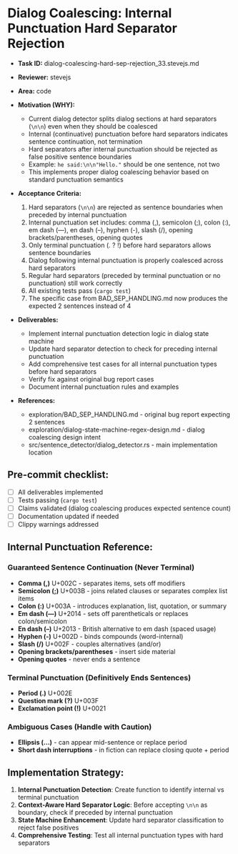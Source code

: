 # Dialog Coalescing: Internal Punctuation Hard Separator Rejection

* **Task ID:** dialog-coalescing-hard-sep-rejection_33.stevejs.md
* **Reviewer:** stevejs
* **Area:** code
* **Motivation (WHY):**
  - Current dialog detector splits dialog sections at hard separators (`\n\n`) even when they should be coalesced
  - Internal (continuative) punctuation before hard separators indicates sentence continuation, not termination
  - Hard separators after internal punctuation should be rejected as false positive sentence boundaries
  - Example: `he said:\n\n"Hello."` should be one sentence, not two
  - This implements proper dialog coalescing behavior based on standard punctuation semantics

* **Acceptance Criteria:**
  1. Hard separators (`\n\n`) are rejected as sentence boundaries when preceded by internal punctuation
  2. Internal punctuation set includes: comma (,), semicolon (;), colon (:), em dash (—), en dash (–), hyphen (-), slash (/), opening brackets/parentheses, opening quotes
  3. Only terminal punctuation (. ? !) before hard separators allows sentence boundaries
  4. Dialog following internal punctuation is properly coalesced across hard separators
  5. Regular hard separators (preceded by terminal punctuation or no punctuation) still work correctly
  6. All existing tests pass (`cargo test`)
  7. The specific case from BAD_SEP_HANDLING.md now produces the expected 2 sentences instead of 4

* **Deliverables:**
  - Implement internal punctuation detection logic in dialog state machine
  - Update hard separator detection to check for preceding internal punctuation
  - Add comprehensive test cases for all internal punctuation types before hard separators
  - Verify fix against original bug report cases
  - Document internal punctuation rules and examples

* **References:**
  - exploration/BAD_SEP_HANDLING.md - original bug report expecting 2 sentences
  - exploration/dialog-state-machine-regex-design.md - dialog coalescing design intent
  - src/sentence_detector/dialog_detector.rs - main implementation location

## Pre-commit checklist:
- [ ] All deliverables implemented
- [ ] Tests passing (`cargo test`)
- [ ] Claims validated (dialog coalescing produces expected sentence count)
- [ ] Documentation updated if needed
- [ ] Clippy warnings addressed

## Internal Punctuation Reference:

### Guaranteed Sentence Continuation (Never Terminal)
- **Comma (,)** U+002C - separates items, sets off modifiers
- **Semicolon (;)** U+003B - joins related clauses or separates complex list items  
- **Colon (:)** U+003A - introduces explanation, list, quotation, or summary
- **Em dash (—)** U+2014 - sets off parentheticals or replaces colon/semicolon
- **En dash (–)** U+2013 - British alternative to em dash (spaced usage)
- **Hyphen (-)** U+002D - binds compounds (word-internal)
- **Slash (/)** U+002F - couples alternatives (and/or)
- **Opening brackets/parentheses** - insert side material
- **Opening quotes** - never ends a sentence

### Terminal Punctuation (Definitively Ends Sentences)
- **Period (.)** U+002E
- **Question mark (?)** U+003F  
- **Exclamation point (!)** U+0021

### Ambiguous Cases (Handle with Caution)
- **Ellipsis (…)** - can appear mid-sentence or replace period
- **Short dash interruptions** - in fiction can replace closing quote + period

## Implementation Strategy:
1. **Internal Punctuation Detection**: Create function to identify internal vs terminal punctuation
2. **Context-Aware Hard Separator Logic**: Before accepting `\n\n` as boundary, check if preceded by internal punctuation
3. **State Machine Enhancement**: Update hard separator classification to reject false positives
4. **Comprehensive Testing**: Test all internal punctuation types with hard separators